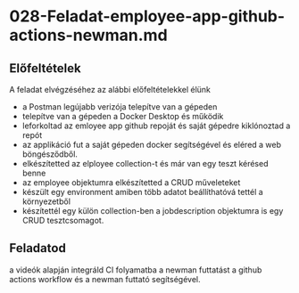 # 028-Feladat-employee-app-github-actions-newman.md

## Előfeltételek
A feladat elvégzéséhez az alábbi előfeltételekkel élünk
* a Postman legújabb verizója telepítve van a gépeden
* telepítve van a gépeden a Docker Desktop és működik
* leforkoltad az emloyee app github repoját és saját gépedre kiklónoztad a repót
* az applikáció fut a saját gépeden docker segítségével és eléred a web böngésződből.
* elkészítetted az elployee collection-t és már van egy teszt kérésed benne
* az employee objektumra elkészítetted a CRUD műveleteket
* készült egy environment amiben több adatot beállíthatóvá tettél a környezetből
* készítettél egy külön collection-ben a jobdescription objektumra is egy CRUD tesztcsomagot.

## Feladatod
a videók alapján integráld CI folyamatba a newman futtatást a github actions workflow és a newman futtató segítségével.
